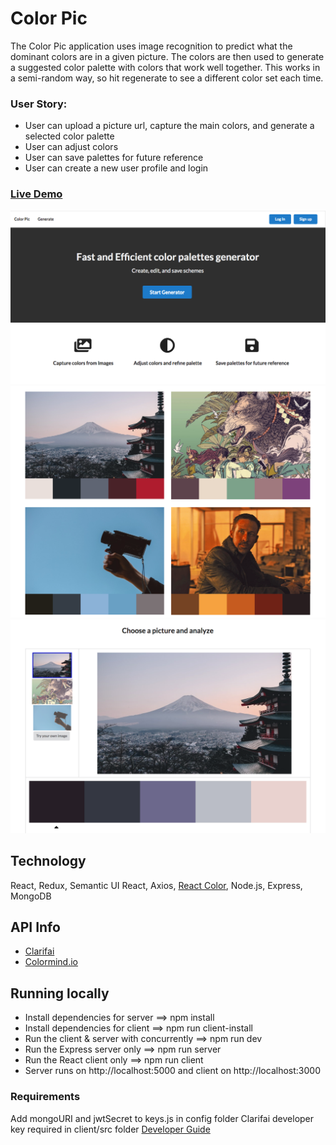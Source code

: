 # Color Pic

The Color Pic application uses image recognition to predict what the dominant colors are in a given picture. The colors are then used to generate a suggested color palette with colors that work well together. This works in a semi-random way, so hit regenerate to see a different color set each time.

### User Story:

- User can upload a picture url, capture the main colors, and generate a selected color palette
- User can adjust colors
- User can save palettes for future reference
- User can create a new user profile and login

### [Live Demo](https://color-pic.herokuapp.com/)

![Screenshots](./client/public/Landing1.png)
![Screenshots](./client/public/Landing2.png)
![Screenshots](./client/public/ExampleAnalyze.png)

## Technology

React, Redux, Semantic UI React, Axios, [React Color](https://casesandberg.github.io/react-color/), Node.js, Express, MongoDB

## API Info

- [Clarifai](https://www.clarifai.com/models/color-image-recognition-model-eeed0b6733a644cea07cf4c60f87ebb7)
- [Colormind.io](http://colormind.io/api-access/)

## Running locally

- Install dependencies for server ==> npm install
- Install dependencies for client ==> npm run client-install
- Run the client & server with concurrently ==> npm run dev
- Run the Express server only ==> npm run server
- Run the React client only ==> npm run client
- Server runs on http://localhost:5000 and client on http://localhost:3000

### Requirements

Add mongoURI and jwtSecret to keys.js in config folder
Clarifai developer key required in client/src folder [Developer Guide](https://www.clarifai.com/developer/guide/)
